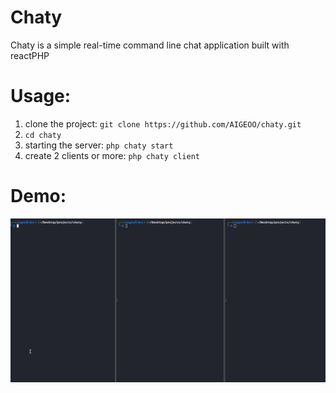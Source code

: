 # Chaty
Chaty is a simple real-time command line chat application built with reactPHP

# Usage:
1. clone the project: `git clone https://github.com/AIGEOO/chaty.git`
2. `cd chaty`
3. starting the server: `php chaty start`
4. create 2 clients or more: `php chaty client`   

# Demo:
<img src="demo.gif" />
